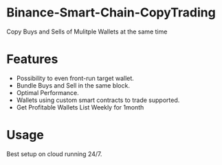 # Binance-Smart-Chain-CopyTrading
Copy Buys and Sells of Mulitple Wallets at the same time

# Features
- Possibility to even front-run target wallet.
- Bundle Buys and Sell in the same block.
- Optimal Performance.
- Wallets using custom smart contracts to trade supported.
- Get Profitable Wallets List Weekly for 1month


# Usage
Best setup on cloud running 24/7. 


